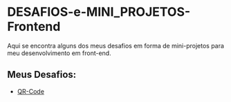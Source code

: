 <h1>DESAFIOS-e-MINI_PROJETOS-Frontend</h1>
<p>Aqui se encontra alguns dos meus desafios em forma de mini-projetos para meu desenvolvimento em front-end.</p>
<h2>Meus Desafios:</h2>
<ul>
 <li><a href="https://rafaelduque049.github.io/DESAFIOS-e-MINI_PROJETOS-Frontend/QR-Code/main.html">QR-Code</a></li>
</ul>
